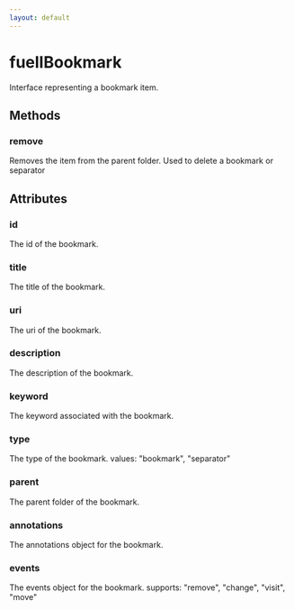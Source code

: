```yaml
---
layout: default
---
```


# fuelIBookmark #

Interface representing a bookmark item.


## Methods ##

### remove ###

Removes the item from the parent folder. Used to
delete a bookmark or separator


## Attributes ##

### id ###

The id of the bookmark.


### title ###

The title of the bookmark.


### uri ###

The uri of the bookmark.


### description ###

The description of the bookmark.


### keyword ###

The keyword associated with the bookmark.


### type ###

The type of the bookmark.
values: "bookmark", "separator"


### parent ###

The parent folder of the bookmark.


### annotations ###

The annotations object for the bookmark.


### events ###

The events object for the bookmark.
supports: "remove", "change", "visit", "move"

